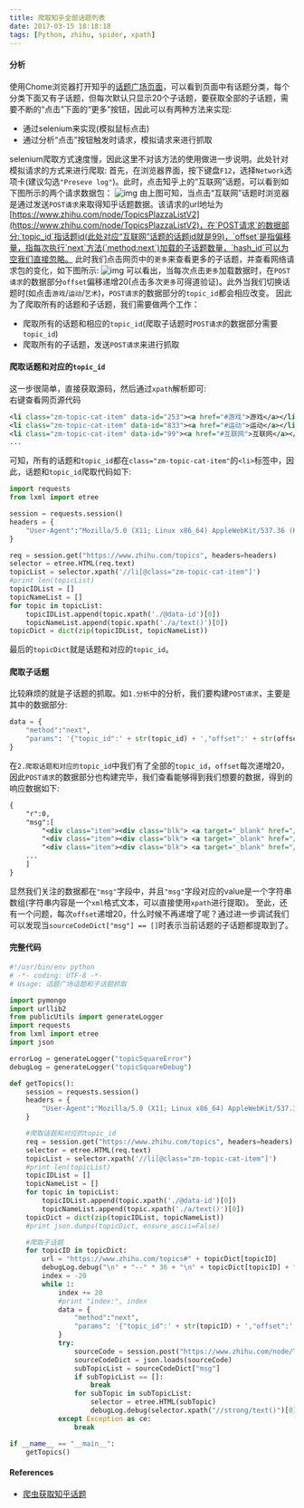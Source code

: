 ```yaml
---
title: 爬取知乎全部话题列表
date: 2017-03-15 18:18:18
tags: [Python, zhihu, spider, xpath]
---
```

#### 分析
使用Chome浏览器打开知乎的[话题广场页面](https://www.zhihu.com/topics)，可以看到页面中有话题分类，每个分类下面又有子话题，但每次默认只显示20个子话题，要获取全部的子话题，需要不断的“点击”下面的“更多”按钮，因此可以有两种方法来实现:
   + 通过selenium来实现(模拟鼠标点击)
   + 通过分析“点击”按钮触发时请求，模拟请求来进行抓取

selenium爬取方式速度慢，因此这里不对该方法的使用做进一步说明。此处针对模拟请求的方式来进行爬取:
首先，在浏览器界面，按下键盘`F12`，选择`Network`选项卡(建议勾选`"Preseve log"`)。此时，点击知乎上的“互联网”话题，可以看到如下图所示的两个请求数据包：
![img](/images/zhihuTopicSquareSpider/clickInternet.png)
由上图可知，当点击“互联网”话题时浏览器是通过发送`POST请求`来取得知乎话题数据。该请求的url地址为[https://www.zhihu.com/node/TopicsPlazzaListV2](https://www.zhihu.com/node/TopicsPlazzaListV2)，在`POST请求`的数据部分:`topic_id`指话题id(此处对应“互联网”话题的话题id就是99)，`offset`是指偏移量，指每次执行`next`方法(`method:next`)加载的子话题数量，`hash_id`可以为空我们直接忽略。
此时我们点击网页中的`更多`来查看更多的子话题，并查看网络请求包的变化，如下图所示:
![img](/images/zhihuTopicSquareSpider/clickMore.png)
可以看出，当每次点击`更多`加载数据时，在`POST请求`的数据部分`offset`偏移递增20(点击多次`更多`可得道验证)。此外当我们切换话题时(如点击`游戏`/`运动`/`艺术`)，`POST请求`的数据部分的`topic_id`都会相应改变。
因此为了爬取所有的话题和子话题，我们需要做两个工作：
   + 爬取所有的话题和相应的`topic_id`(爬取子话题时`POST请求`的数据部分需要`topic_id`)
   + 爬取所有的子话题，发送`POST请求`来进行抓取


#### 爬取话题和对应的`topic_id`
这一步很简单，直接获取源码，然后通过`xpath`解析即可:  
右键查看网页源代码
```xml
<li class="zm-topic-cat-item" data-id="253"><a href="#游戏">游戏</a></li>
<li class="zm-topic-cat-item" data-id="833"><a href="#运动">运动</a></li>
<li class="zm-topic-cat-item" data-id="99"><a href="#互联网">互联网</a></li>
...
```
可知，所有的话题和`topic_id`都在`class="zm-topic-cat-item"`的`<li>`标签中，因此，话题和`topic_id`爬取代码如下:
```python
import requests
from lxml import etree

session = requests.session()
headers = {
    "User-Agent":"Mozilla/5.0 (X11; Linux x86_64) AppleWebKit/537.36 (KHTML, like Gecko) Ubuntu Chromium/56.0.2924.76 Chrome/56.0.2924.76 Safari/537.36"
}

req = session.get("https://www.zhihu.com/topics", headers=headers)
selector = etree.HTML(req.text)
topicList = selector.xpath('//li[@class="zm-topic-cat-item"]')
#print len(topicList)
topicIDList = []
topicNameList = []
for topic in topicList:
    topicIDList.append(topic.xpath('./@data-id')[0])
    topicNameList.append(topic.xpath('./a/text()')[0])
topicDict = dict(zip(topicIDList, topicNameList))
```
最后的`topicDict`就是话题和对应的`topic_id`。

#### 爬取子话题
比较麻烦的就是子话题的抓取。如`1.分析`中的分析，我们要构建`POST请求`，主要是其中的数据部分:
```python
data = {
    "method":"next",
    "params": '{"topic_id":' + str(topic_id) + ',"offset":' + str(offset) + ',"hash_id":""}'
}
```
在`2.爬取话题和对应的topic_id`中我们有了全部的`topic_id`，`offset`每次递增20，因此`POST请求`的数据部分也构建完毕，我们查看能够得到我们想要的数据，得到的响应数据如下:
```xml
{
    "r":0,
    "msg":[
        "<div class="item"><div class="blk"> <a target="_blank" href="/topic/19550757"> <img src="https://pic3.zhimg.com/127ee131a4487388e104da2bba7a4df6_xs.jpg" alt="腾讯"> <strong>腾讯</strong> </a> <p>中国最大的互联网综合服务提供公司，主营以腾讯网、QQ、微信、腾…</p> <a id="t::-176" href="javascript:;" class="follow meta-item zg-follow"><i class="z-icon-follow"></i>关注</a> </div></div>",
        "<div class="item"><div class="blk"> <a target="_blank" href="/topic/19854644"> <img src="https://pic1.zhimg.com/e9c699fa4_xs.jpg" alt="余额宝"> <strong>余额宝</strong> </a> <p>余额宝创立于2013年6月，是蚂蚁金服旗下的一项余额增值服务和…</p> <a id="t::-103570" href="javascript:;" class="follow meta-item zg-follow"><i class="z-icon-follow"></i>关注</a> </div></div>",
        "<div class="item"><div class="blk"> <a target="_blank" href="/topic/19551460"> <img src="https://pic3.zhimg.com/e75e39ed2_xs.jpg" alt="百度"> <strong>百度</strong> </a> <p>中国互联网公司之一，占有中国搜索引擎市场五成以上的份额。旗下有…</p> <a id="t::-413" href="javascript:;" class="follow meta-item zg-follow"><i class="z-icon-follow"></i>关注</a> </div></div>",
	...
	]
}
```
显然我们关注的数据都在`"msg"`字段中，并且`"msg"`字段对应的value是一个字符串数组(字符串内容是一个`xml`格式文本，可以直接使用`xpath`进行提取)。
至此，还有一个问题，每次`offset`递增20，什么时候不再递增了呢？通过进一步调试我们可以发现当`sourceCodeDict["msg"] == []`时表示当前话题的子话题都提取到了。

#### 完整代码
```python
#!/usr/bin/env python
# -*- coding: UTF-8 -*-
# Usage: 话题广场话题和子话题抓取

import pymongo
import urllib2
from publicUtils import generateLogger
import requests
from lxml import etree
import json

errorLog = generateLogger("topicSquareError")
debugLog = generateLogger("topicSquareDebug")

def getTopics():
    session = requests.session()
    headers = {
        "User-Agent":"Mozilla/5.0 (X11; Linux x86_64) AppleWebKit/537.36 (KHTML, like Gecko) Ubuntu Chromium/56.0.2924.76 Chrome/56.0.2924.76 Safari/537.36"
    }

	#爬取话题和对应的topic_id
    req = session.get("https://www.zhihu.com/topics", headers=headers)
    selector = etree.HTML(req.text)
    topicList = selector.xpath('//li[@class="zm-topic-cat-item"]')
    #print len(topicList)
    topicIDList = []
    topicNameList = []
    for topic in topicList:
        topicIDList.append(topic.xpath('./@data-id')[0])
        topicNameList.append(topic.xpath('./a/text()')[0])
    topicDict = dict(zip(topicIDList, topicNameList))
    #print json.dumps(topicDict, ensure_ascii=False)

	#爬取子话题
    for topicID in topicDict:
        url = "https://www.zhihu.com/topics#" + topicDict[topicID]
        debugLog.debug("\n" + "--" * 36 + "\n" + topicDict[topicID] + "\n" + "--" * 36)
        index = -20
        while 1:
            index += 20
            #print "index:", index
            data = {
                "method":"next",
                "params": '{"topic_id":' + str(topicID) + ',"offset":' + str(index) + ',"hash_id":""}'
            }
            try:
                sourceCode = session.post("https://www.zhihu.com/node/TopicsPlazzaListV2", data=data, headers=headers).content
                sourceCodeDict = json.loads(sourceCode)
                subTopicList = sourceCodeDict["msg"]
                if subTopicList == []:
                    break
                for subTopic in subTopicList:
                    selector = etree.HTML(subTopic)
                    debugLog.debug(selector.xpath("//strong/text()")[0])
            except Exception as ce:
                break

if __name__ == "__main__":
    getTopics()
```

#### References
- [爬虫获取知乎话题](http://www.tuicool.com/articles/ZNzAbq)
